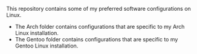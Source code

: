 This repository contains some of my preferred software configurations on Linux. 
- The Arch folder contains configurations that are specific to my Arch Linux installation.
- The Gentoo folder contains configurations that are specific to my Gentoo Linux installation.
